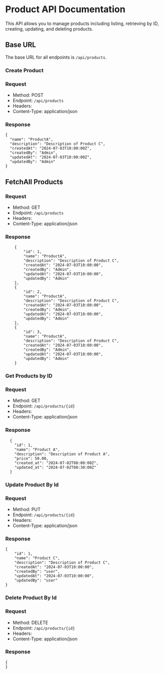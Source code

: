 # Product API Documentation

This API allows you to manage products including listing, retrieving by ID, creating, updating, and deleting products.

## Base URL

The base URL for all endpoints is `/api/products`.

### Create Product

### Request

- Method: POST
- Endpoint: `/api/products`
- Headers:
- Content-Type: application/json


### Response

```
{
  "name": "ProductA",
  "description": "Description of Product C",
  "createdAt": "2024-07-03T10:00:00Z",
  "createdBy": "Admin",
  "updatedAt": "2024-07-03T10:00:00Z",
  "updatedBy": "Admin"
}
```


## FetchAll Products

### Request

- Method: GET
- Endpoint: `/api/products`
- Headers:
- Content-Type: application/json

### Response


```
    {
        "id": 1,
        "name": "ProductA",
        "description": "Description of Product C",
        "createdAt": "2024-07-03T10:00:00",
        "createdBy": "Admin",
        "updatedAt": "2024-07-03T10:00:00",
        "updatedBy": "Admin"
    },
    {
        "id": 2,
        "name": "ProductA",
        "description": "Description of Product C",
        "createdAt": "2024-07-03T10:00:00",
        "createdBy": "Admin",
        "updatedAt": "2024-07-03T10:00:00",
        "updatedBy": "Admin"
    },
    {
        "id": 3,
        "name": "ProductA",
        "description": "Description of Product C",
        "createdAt": "2024-07-03T10:00:00",
        "createdBy": "Admin",
        "updatedAt": "2024-07-03T10:00:00",
        "updatedBy": "Admin"
    }
```

### Get Products by ID

### Request

- Method: GET
- Endpoint: `/api/products/{id}`
- Headers:
- Content-Type: application/json


### Response

```
  {
    "id": 1,
    "name": "Product A",
    "description": "Description of Product A",
    "price": 50.00,
    "created_at": "2024-07-02T08:00:00Z",
    "updated_at": "2024-07-02T08:30:00Z"
  }
```

### Update Product By Id

### Request

- Method: PUT
- Endpoint: `/api/products/{id}`
- Headers:
- Content-Type: application/json


### Response

```
{
    "id": 1,
    "name": "Product C",
    "description": "Description of Product C",
    "createdAt": "2024-07-03T10:00:00",
    "createdBy": "user",
    "updatedAt": "2024-07-03T10:00:00",
    "updatedBy": "user"
}
```

### Delete Product By Id

### Request

- Method: DELETE
- Endpoint: `/api/products/{id}`
- Headers:
- Content-Type: application/json


### Response

```
{
}

```


```
